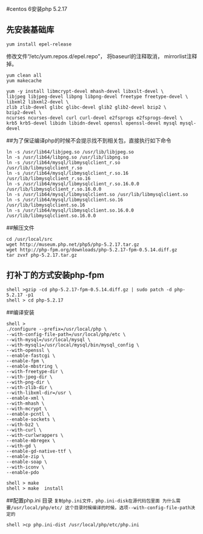 #centos 6安装php 5.2.17 
## 先安装基础库


```shell
yum install epel-release
```

修改文件“/etc/yum.repos.d/epel.repo”， 将baseurl的注释取消， mirrorlist注释掉。

```shell
yum clean all
yum makecache
```

```shell
yum -y install libmcrypt-devel mhash-devel libxslt-devel \
libjpeg libjpeg-devel libpng libpng-devel freetype freetype-devel \
libxml2 libxml2-devel \
zlib zlib-devel glibc glibc-devel glib2 glib2-devel bzip2 \
bzip2-devel \
ncurses ncurses-devel curl curl-devel e2fsprogs e2fsprogs-devel \
krb5 krb5-devel libidn libidn-devel openssl openssl-devel mysql mysql-devel
```
##为了保证编译php的时候不会提示找不到相关包，直接执行如下命令
```shell
ln -s /usr/lib64/libjpeg.so /usr/lib/libjpeg.so
ln -s /usr/lib64/libpng.so /usr/lib/libpng.so
ln -s /usr/lib64/mysql/libmysqlclient_r.so /usr/lib/libmysqlclient_r.so
ln -s /usr/lib64/mysql/libmysqlclient_r.so.16 /usr/lib/libmysqlclient_r.so.16
ln -s /usr/lib64/mysql/libmysqlclient_r.so.16.0.0 /usr/lib/libmysqlclient_r.so.16.0.0
ln -s /usr/lib64/mysql/libmysqlclient.so /usr/lib/libmysqlclient.so
ln -s /usr/lib64/mysql/libmysqlclient.so.16 /usr/lib/libmysqlclient.so.16
ln -s /usr/lib64/mysql/libmysqlclient.so.16.0.0 /usr/lib/libmysqlclient.so.16.0.0
```

##解压文件
```shell
cd /usr/local/src
wget http://museum.php.net/php5/php-5.2.17.tar.gz
wget http://php-fpm.org/downloads/php-5.2.17-fpm-0.5.14.diff.gz
tar zvxf php-5.2.17.tar.gz
```

## 打补丁的方式安装php-fpm

```shell
shell >gzip -cd php-5.2.17-fpm-0.5.14.diff.gz | sudo patch -d php-5.2.17 -p1
shell > cd php-5.2.17
```

##编译安装
```shell
shell >
./configure --prefix=/usr/local/php \
--with-config-file-path=/usr/local/php/etc \
--with-mysql=/usr/local/mysql \
--with-mysqli=/usr/local/mysql/bin/mysql_config \
--with-openssl \
--enable-fastcgi \
--enable-fpm \
--enable-mbstring \
--with-freetype-dir \
--with-jpeg-dir \
--with-png-dir \
--with-zlib-dir \
--with-libxml-dir=/usr \
--enable-xml \
--with-mhash \
--with-mcrypt \
--enable-pcntl \
--enable-sockets \
--with-bz2 \
--with-curl \
--with-curlwrappers \
--enable-mbregex \
--with-gd \
--enable-gd-native-ttf \
--enable-zip \
--enable-soap \
--with-iconv \
--enable-pdo

shell > make
shell > make  install
```
##配置php.ini 目录
`复制php.ini文件，php.ini-disk在源代码包里面
为什么需要/usr/local/php/etc/ 这个目录时候编译的时候，选项--with-config-file-path决定的
`

```shell
shell >cp php.ini-dist /usr/local/php/etc/php.ini
```